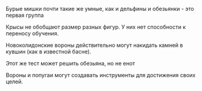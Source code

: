 Бурые мишки почти такие же умные, как и дельфины и обезьянки - это первая группа

Крысы не обобщают размер разных фигур. У них нет способности к переносу обучения.

Новоколидонские вороны действительно могут накидать камней в кувшин (как в известной басне).

Этот же тест может решить обезьяна, но не енот

Вороны и попугаи могут создавать инструменты для достижения своих целей.

